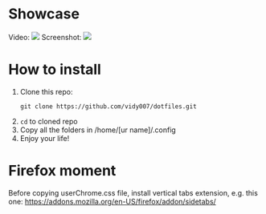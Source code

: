 # Showcase
Video:
![](docs/vid.gif)
Screenshot:
![](https://i.imgur.com/VMngV1N.png)
# How to install
1. Clone this repo:
    ```shell
    git clone https://github.com/vidy007/dotfiles.git
    ```
2. ```cd``` to cloned repo
3. Copy all the folders in /home/[ur name]/.config
4. Enjoy your life!
# Firefox moment
Before copying userChrome.css file, install vertical tabs extension, e.g. this one: https://addons.mozilla.org/en-US/firefox/addon/sidetabs/
